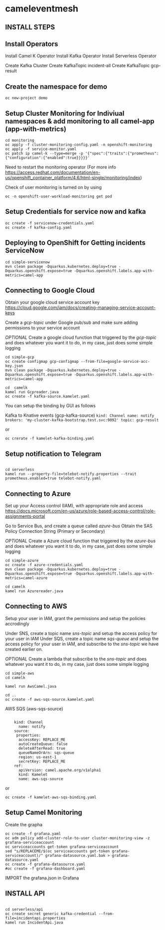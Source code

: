 # cameleventmesh

## INSTALL STEPS
## Install Operators
Install Camel K Operator
Install Kafka Operator
Install Serverless Operator

Create Kafka Cluster
Create KafkaTopic incident-all
Create KafkaTopic gcp-result

## Create the namespace for demo
```shell script
oc new-project demo
```

## Setup Cluster Monitoring for Indiviual namespaces & add monitoring to all camel-app (app-with-metrics)


```shell script
cd monitoring
oc apply -f cluster-monitoring-config.yaml -n openshift-monitoring
oc apply -f service-monitor.yaml
oc patch ip camel-k --type=merge -p '{"spec":{"traits":{"prometheus":{"configuration":{"enabled":true}}}}}'
```

Need to restart the monitoring operator
(For more info https://access.redhat.com/documentation/en-us/openshift_container_platform/4.6/html-single/monitoring/index)

Check of user monitoring is turned on by using 

```shell script
oc -n openshift-user-workload-monitoring get pod
```

## Setup Credentials for service now and kafka
```shell script
oc create -f servicenow-credentials.yaml
oc create -f kafka-config.yaml
```

## Deploying to OpenShift for Getting incidents ServiceNow 
```shell script
cd simple-servicenow
mvn clean package -Dquarkus.kubernetes.deploy=true -Dquarkus.openshift.expose=true -Dquarkus.openshift.labels.app-with-metrics=camel-app
```

## Connecting to Google Cloud

Obtain your google cloud service account key
https://cloud.google.com/iam/docs/creating-managing-service-account-keys

Create a *gcp-topic* under Google pub/sub and make sure adding permissions to your service account

_*OPTIONAL*_
Create a google cloud function that triggered by the *gcp-topic* and does whatever you want it to do, in my case, just does some simple logging

```shell script
cd simple-gcp
oc create configmap gcp-configmap --from-file=google-service-acc-key.json
mvn clean package -Dquarkus.kubernetes.deploy=true -Dquarkus.openshift.expose=true -Dquarkus.openshift.labels.app-with-metrics=camel-app

cd  camelk
kamel run Gcpreader.java
oc create -f kafka-source.kamelet.yaml
```

You can setup the binding by GUI as follows 

Kafka to Knative events (gcp-kafka-source)
    ```
    kind: Channel
    name: notify
    brokers: 'my-cluster-kafka-bootstrap.test.svc:9092'
    topic: gcp-result
    ```

or 

```shell script
oc crerate -f kamelet-kafka-binding.yaml
```

## Setup notification to Telegram

```shell script

cd serverless
kamel run --property-file=telebot-notify.properties --trait prometheus.enabled=true telebot-notify.yaml
```


## Connecting to Azure

Set up your Access control (IAM), with appropriate role and access
https://docs.microsoft.com/en-us/azure/role-based-access-control/role-assignments-portal

Go to Service Bus, and create a queue called *azure-bus*
Obtain the SAS Policy Connection String (Primary or Secondary)

_*OPTIONAL*_
Create a Azure cloud function that triggered by the *azure-bus* and does whatever you want it to do, in my case, just does some simple logging

```shell script
cd simple-azure
oc create -f azure-credentials.yaml
mvn clean package -Dquarkus.kubernetes.deploy=true -Dquarkus.openshift.expose=true -Dquarkus.openshift.labels.app-with-metrics=camel-azure

cd camelk
kamel run Azurereader.java 
```


## Connecting to AWS

Setup your user in IAM, grant the permissions and setup the policies accrodingly

Under SNS, create a topic name *sns-topic* and setup the access policy for your user in IAM
Under SQS, create a topic name *sqs-queue* and setup the access policy for your user in IAM, and subscribe to the *sns-topic* we have created earlier on.

_*OPTIONAL*_
Create a lambda that subscribe to the *sns-topic* and does whatever you want it to do, in my case, just does some simple logging

```shell script
cd simple-aws
cd camelk

kamel run AwsCamel.java

cd ..
oc create -f aws-sqs-source.kamelet.yaml
```

AWS SQS (aws-sqs-source)
```

    kind: Channel
      name: notify
    source:
     properties:
      accessKey: REPLACE_ME
      autoCreateQueue: false
      deleteAfterRead: true
      queueNameOrArn: sqs-queue
      region: us-east-1
      secretKey: REPLACE_ME
    ref:
      apiVersion: camel.apache.org/v1alpha1
      kind: Kamelet
      name: aws-sqs-source
```
or 
```shell script
oc create -f kamelet-aws-sqs-binding.yaml
```


## Setup Camel Monitoring 
Create the grapha 

```shell script
oc create -f grafana.yaml
oc adm policy add-cluster-role-to-user cluster-monitoring-view -z grafana-serviceaccount
oc serviceaccounts get-token grafana-serviceaccount
sed "s/REPLACEME/$(oc serviceaccounts get-token grafana-serviceaccount)/" grafana-datasource.yaml.bak > grafana-datasource.yaml
oc create -f grafana-datasource.yaml
#oc create -f grafana-dashboard.yaml
```
IMPORT the grafana.json in Grafana

## INSTALL API


```shell script

cd serverless/api
oc create secret generic kafka-credential --from-file=incidentapi.properties
kamel run IncidentApi.java
```